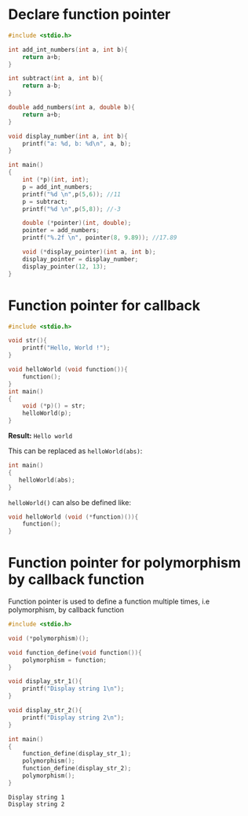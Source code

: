 # Declare function pointer

```c
#include <stdio.h>

int add_int_numbers(int a, int b){
	return a+b;
}

int subtract(int a, int b){
	return a-b;
}

double add_numbers(int a, double b){
	return a+b;
}

void display_number(int a, int b){
	printf("a: %d, b: %d\n", a, b);
}

int main()
{  
    int (*p)(int, int);
    p = add_int_numbers;
    printf("%d \n",p(5,6)); //11
    p = subtract;
    printf("%d \n",p(5,8)); //-3

    double (*pointer)(int, double);
    pointer = add_numbers;
    printf("%.2f \n", pointer(8, 9.89)); //17.89

	void (*display_pointer)(int a, int b);
	display_pointer = display_number;
	display_pointer(12, 13);
}
```

# Function pointer for callback

```c
#include <stdio.h>

void str(){
	printf("Hello, World !");
}

void helloWorld (void function()){
	function();
}
int main()
{ 	
    void (*p)() = str;
    helloWorld(p);
}
```

**Result:** ``Hello world``

This can be replaced as ``helloWorld(abs)``:

```c
int main()
{
   helloWorld(abs);
}
```
``helloWorld()`` can also be defined like:
```c
void helloWorld (void (*function)()){
	function();
}
```
# Function pointer for polymorphism by callback function
Function pointer is used to define a function multiple times, i.e polymorphism, by callback function
```c
#include <stdio.h>

void (*polymorphism)();

void function_define(void function()){
    polymorphism = function;
}

void display_str_1(){
    printf("Display string 1\n");
}

void display_str_2(){
    printf("Display string 2\n");
}

int main()
{ 	
    function_define(display_str_1);
    polymorphism();
    function_define(display_str_2);
    polymorphism();
}
```
```
Display string 1
Display string 2
```
